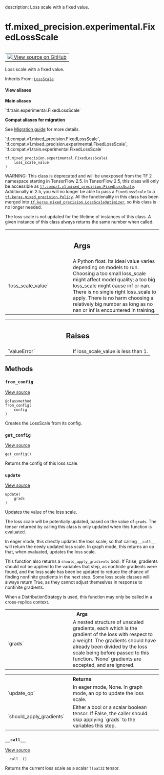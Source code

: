 description: Loss scale with a fixed value.

<div itemscope itemtype="http://developers.google.com/ReferenceObject">
<meta itemprop="name" content="tf.mixed_precision.experimental.FixedLossScale" />
<meta itemprop="path" content="Stable" />
<meta itemprop="property" content="__call__"/>
<meta itemprop="property" content="__init__"/>
<meta itemprop="property" content="from_config"/>
<meta itemprop="property" content="get_config"/>
<meta itemprop="property" content="update"/>
</div>

# tf.mixed_precision.experimental.FixedLossScale

<!-- Insert buttons and diff -->

<table class="tfo-notebook-buttons tfo-api nocontent" align="left">
<td>
  <a target="_blank" href="https://github.com/tensorflow/tensorflow/blob/r2.4/tensorflow/python/training/experimental/loss_scale.py#L222-L278">
    <img src="https://www.tensorflow.org/images/GitHub-Mark-32px.png" />
    View source on GitHub
  </a>
</td>
</table>



Loss scale with a fixed value.

Inherits From: [`LossScale`](../../../tf/mixed_precision/experimental/LossScale.md)

<section class="expandable">
  <h4 class="showalways">View aliases</h4>
  <p>
<b>Main aliases</b>
<p>`tf.train.experimental.FixedLossScale`</p>

<b>Compat aliases for migration</b>
<p>See
<a href="https://www.tensorflow.org/guide/migrate">Migration guide</a> for
more details.</p>
<p>`tf.compat.v1.mixed_precision.FixedLossScale`, `tf.compat.v1.mixed_precision.experimental.FixedLossScale`, `tf.compat.v1.train.experimental.FixedLossScale`</p>
</p>
</section>

<pre class="devsite-click-to-copy prettyprint lang-py tfo-signature-link">
<code>tf.mixed_precision.experimental.FixedLossScale(
    loss_scale_value
)
</code></pre>



<!-- Placeholder for "Used in" -->

WARNING: This class is deprecated and will be unexposed from the TF 2
namespace starting in TensorFlow 2.5. In TensorFlow 2.5, this class will only
be accessible as <a href="../../../tf/mixed_precision/experimental/FixedLossScale.md"><code>tf.compat.v1.mixed_precision.FixedLossScale</code></a>. Additionally
in 2.5, you will no longer be able to pass a `FixedLossScale` to a
<a href="../../../tf/keras/mixed_precision/Policy.md"><code>tf.keras.mixed_precision.Policy</code></a>. All the functionality in this class has
been merged into <a href="../../../tf/keras/mixed_precision/LossScaleOptimizer.md"><code>tf.keras.mixed_precision.LossScaleOptimizer</code></a>, so this class
is no longer needed.

The loss scale is not updated for the lifetime of instances of this class.
A given instance of this class always returns the same number when called.

<!-- Tabular view -->
 <table class="responsive fixed orange">
<colgroup><col width="214px"><col></colgroup>
<tr><th colspan="2"><h2 class="add-link">Args</h2></th></tr>

<tr>
<td>
`loss_scale_value`
</td>
<td>
A Python float. Its ideal value varies depending on
models to run. Choosing a too small loss_scale might affect model
quality; a too big loss_scale might cause inf or nan. There is no single
right loss_scale to apply. There is no harm choosing a relatively big
number as long as no nan or inf is encountered in training.
</td>
</tr>
</table>



<!-- Tabular view -->
 <table class="responsive fixed orange">
<colgroup><col width="214px"><col></colgroup>
<tr><th colspan="2"><h2 class="add-link">Raises</h2></th></tr>

<tr>
<td>
`ValueError`
</td>
<td>
If loss_scale_value is less than 1.
</td>
</tr>
</table>



## Methods

<h3 id="from_config"><code>from_config</code></h3>

<a target="_blank" href="https://github.com/tensorflow/tensorflow/blob/r2.4/tensorflow/python/training/experimental/loss_scale.py#L206-L209">View source</a>

<pre class="devsite-click-to-copy prettyprint lang-py tfo-signature-link">
<code>@classmethod</code>
<code>from_config(
    config
)
</code></pre>

Creates the LossScale from its config.


<h3 id="get_config"><code>get_config</code></h3>

<a target="_blank" href="https://github.com/tensorflow/tensorflow/blob/r2.4/tensorflow/python/training/experimental/loss_scale.py#L277-L278">View source</a>

<pre class="devsite-click-to-copy prettyprint lang-py tfo-signature-link">
<code>get_config()
</code></pre>

Returns the config of this loss scale.


<h3 id="update"><code>update</code></h3>

<a target="_blank" href="https://github.com/tensorflow/tensorflow/blob/r2.4/tensorflow/python/training/experimental/loss_scale.py#L270-L272">View source</a>

<pre class="devsite-click-to-copy prettyprint lang-py tfo-signature-link">
<code>update(
    grads
)
</code></pre>

Updates the value of the loss scale.

The loss scale will be potentially updated, based on the value of `grads`.
The tensor returned by calling this class is only updated when this function
is evaluated.

In eager mode, this directly updates the loss scale, so that calling
`__call__` will return the newly updated loss scale. In graph mode,
this returns an op that, when evaluated, updates the loss scale.

This function also returns a `should_apply_gradients` bool. If False,
gradients should not be applied to the variables that step, as nonfinite
gradients were found, and the loss scale has been be updated to reduce the
chance of finding nonfinite gradients in the next step. Some loss scale
classes will always return True, as they cannot adjust themselves in
response to nonfinite gradients.

When a DistributionStrategy is used, this function may only be called in a
cross-replica context.

<!-- Tabular view -->
 <table class="responsive fixed orange">
<colgroup><col width="214px"><col></colgroup>
<tr><th colspan="2">Args</th></tr>

<tr>
<td>
`grads`
</td>
<td>
A nested structure of unscaled gradients, each which is the
gradient of the loss with respect to a weight. The gradients should have
already been divided by the loss scale being before passed to this
function. 'None' gradients are accepted, and are ignored.
</td>
</tr>
</table>



<!-- Tabular view -->
 <table class="responsive fixed orange">
<colgroup><col width="214px"><col></colgroup>
<tr><th colspan="2">Returns</th></tr>

<tr>
<td>
`update_op`
</td>
<td>
In eager mode, None. In graph mode, an op to update the loss
scale.
</td>
</tr><tr>
<td>
`should_apply_gradients`
</td>
<td>
Either a bool or a scalar boolean tensor. If
False, the caller should skip applying `grads` to the variables this
step.
</td>
</tr>
</table>



<h3 id="__call__"><code>__call__</code></h3>

<a target="_blank" href="https://github.com/tensorflow/tensorflow/blob/r2.4/tensorflow/python/training/experimental/loss_scale.py#L267-L268">View source</a>

<pre class="devsite-click-to-copy prettyprint lang-py tfo-signature-link">
<code>__call__()
</code></pre>

Returns the current loss scale as a scalar `float32` tensor.




